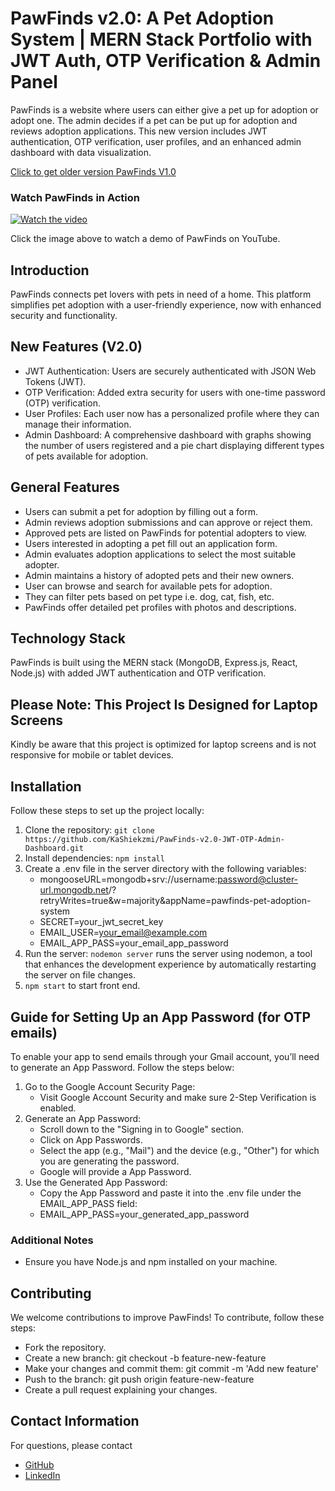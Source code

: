 # PawFinds v2.0: A Pet Adoption System | MERN Stack Portfolio with JWT Auth, OTP Verification & Admin Panel
PawFinds is a website where users can either give a pet up for adoption or adopt one. The admin decides if a pet can be put up for adoption and reviews adoption applications. This new version includes JWT authentication, OTP verification, user profiles, and an enhanced admin dashboard with data visualization.

[Click to get older version PawFinds V1.0 ](https://github.com/KaShiekzmi/PawFinds-A-Pet-Adoption-System-MERN-Stack-Portfolio-with-Admin-Panel)

### Watch PawFinds in Action

[![Watch the video](https://github.com/user-attachments/assets/62fadd25-ea4f-46af-940b-5bab522e0e89)](https://youtu.be/SCcAGzNVuu8?si=m4Hex9oKHttvYLoj)

Click the image above to watch a demo of PawFinds on YouTube.

## Introduction
PawFinds connects pet lovers with pets in need of a home. This platform simplifies pet adoption with a user-friendly experience, now with enhanced security and functionality.

## New Features (V2.0)
 - JWT Authentication: Users are securely authenticated with JSON Web Tokens (JWT).
 - OTP Verification: Added extra security for users with one-time password (OTP) verification.
 - User Profiles: Each user now has a personalized profile where they can manage their information.
 - Admin Dashboard: A comprehensive dashboard with graphs showing the number of users registered and a pie chart displaying different types of pets available for adoption.

## General Features
- Users can submit a pet for adoption by filling out a form.
- Admin reviews adoption submissions and can approve or reject them.
- Approved pets are listed on PawFinds for potential adopters to view.
- Users interested in adopting a pet fill out an application form.
- Admin evaluates adoption applications to select the most suitable adopter.
- Admin maintains a history of adopted pets and their new owners.
- User can browse and search for available pets for adoption.
- They can filter pets based on pet type i.e. dog, cat, fish, etc.
- PawFinds offer detailed pet profiles with photos and descriptions.

## Technology Stack
PawFinds is built using the MERN stack (MongoDB, Express.js, React, Node.js) with added JWT authentication and OTP verification.

## **Please Note: This Project Is Designed for Laptop Screens**
Kindly be aware that this project is optimized for laptop screens and is not responsive for mobile or tablet devices.

## Installation
Follow these steps to set up the project locally:

1. Clone the repository: `git clone https://github.com/KaShiekzmi/PawFinds-v2.0-JWT-OTP-Admin-Dashboard.git`
2. Install dependencies: `npm install`
3. Create a .env file in the server directory with the following variables:
   - mongooseURL=mongodb+srv://username:password@cluster-url.mongodb.net/?retryWrites=true&w=majority&appName=pawfinds-pet-adoption-system
   - SECRET=your_jwt_secret_key
   - EMAIL_USER=your_email@example.com
   - EMAIL_APP_PASS=your_email_app_password
5. Run the server: `nodemon server` runs the server using nodemon, a tool that enhances the development experience by automatically restarting the server on file changes.
6. `npm start` to start front end.

## Guide for Setting Up an App Password (for OTP emails)
To enable your app to send emails through your Gmail account, you’ll need to generate an App Password. Follow the steps below:

1. Go to the Google Account Security Page:
   - Visit Google Account Security and make sure 2-Step Verification is enabled.
2. Generate an App Password:
    - Scroll down to the "Signing in to Google" section.
    - Click on App Passwords.
    - Select the app (e.g., "Mail") and the device (e.g., "Other") for which you are generating the password.
    - Google will provide a App Password.
4. Use the Generated App Password:
    - Copy the App Password and paste it into the .env file under the EMAIL_APP_PASS field:
    - EMAIL_APP_PASS=your_generated_app_password

### Additional Notes
- Ensure you have Node.js and npm installed on your machine.

## Contributing
We welcome contributions to improve PawFinds! To contribute, follow these steps:
- Fork the repository.
- Create a new branch: git checkout -b feature-new-feature
- Make your changes and commit them: git commit -m 'Add new feature'
- Push to the branch: git push origin feature-new-feature
- Create a pull request explaining your changes.

## Contact Information
For questions, please contact 
- [GitHub](https://github.com/kashiekzmi)
- [LinkedIn](https://www.linkedin.com/in/kashiekzmi)
